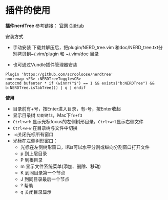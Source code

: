# 插件的使用

**插件nerdTree**
参考链接：
[官网](http://www.vim.org/scripts/script.php?script_id=1658)
[GitHub](https://github.com/scrooloose/nerdtree)

安装方式
- 手动安装
下载并解压后，把plugin/NERD_tree.vim 和doc/NERD_tree.txt分别拷贝到~/.vim/plugin 和 ~/.vim/doc 目录

- 也可通过Vundle插件管理器安装

```
Plugin 'https://github.com/scrooloose/nerdtree'
nnoremap <F3> :NERDTreeToggle<CR>
autocmd bufenter * if (winnr("$") == 1 && exists("b:NERDTree") && b:NERDTree.isTabTree()) | q | endif
```

**使用**

- 目录前有+号，按Enter进入目录，有-号，按Enter收起
- 显示目录树 `功能键f3`，Mac下`fn+f3`
- `Ctrl+w+h` 显示光标focus的左侧树形目录，`Ctrl+w+l`显示右侧文件
- `Ctrl+w+w` 在目录树与文件中切换
- `:q`关闭光标所有窗口
- 光标在左侧树形窗口：
  - 光标在左侧树形窗口，i和s可以水平分割或纵向分割窗口打开文件
  - p 到上层目录
  - P 到根目录
  - m 显示文件系统菜单(添加、删除、移动)
  - K 到同目录第一个节点
  - J 到同目录最后一个节点
  - ? 帮助
  - q 关闭目录显示


